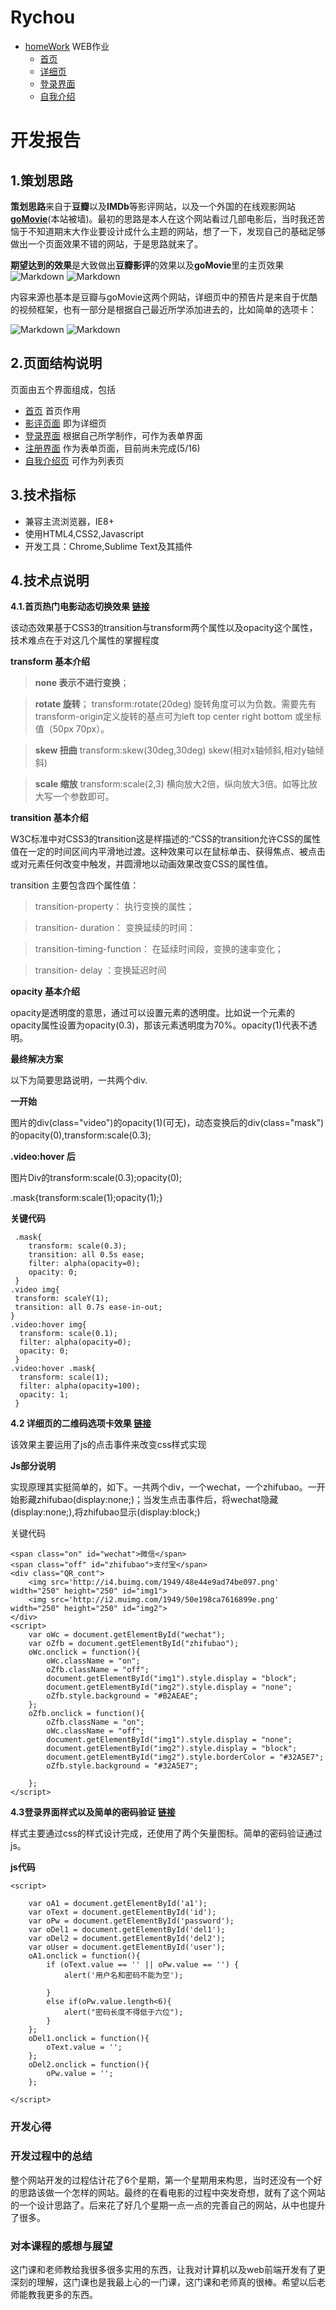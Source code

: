 
# Rychou

* [homeWork](./myhomework/) WEB作业
	* [首页](./myhomework/index.html) 
	* [详细页](./myhomework/video.html)
    * [登录界面](./myhomework/logIn.html) 
    * [自我介绍](./myhomework/myinf.html) 
# 开发报告 
## 1.策划思路

**策划思路**来自于**豆瓣**以及**IMDb**等影评网站，以及一个外国的在线观影网站 **[goMovie](https://gomovies.to/)**(本站被墙)。最初的思路是本人在这个网站看过几部电影后，当时我还苦恼于不知道期末大作业要设计成什么主题的网站，想了一下，发现自己的基础足够做出一个页面效果不错的网站，于是思路就来了。

**期望达到的效果**是大致做出**豆瓣影评**的效果以及**goMovie**里的主页效果
![Markdown](http://i4.buimg.com/1949/2ef94566699d1ef8.png)
![Markdown](http://i2.muimg.com/1949/971d8204fec06661.png)

内容来源也基本是豆瓣与goMovie这两个网站，详细页中的预告片是来自于优酷的视频框架，也有一部分是根据自己最近所学添加进去的，比如简单的选项卡：

![Markdown](http://i2.muimg.com/1949/548fa97effb54977.png)
![Markdown](http://i2.muimg.com/1949/765af1042b856750.png)

## 2.页面结构说明

页面由五个界面组成，包括

* [首页](./myhomework/index.html) 首页作用
* [影评页面](./myhomework/video.html) 即为详细页
* [登录界面](./myhomework/logIn.html) 根据自己所学制作，可作为表单界面
* [注册界面]() 作为表单页面，目前尚未完成(5/16)
* [自我介绍页](./myhomework/myinf.html) 可作为列表页

## 3.技术指标

* 兼容主流浏览器，IE8+
* 使用HTML4,CSS2,Javascript
* 开发工具：Chrome,Sublime Text及其插件

## 4.技术点说明

**4.1.首页热门电影动态切换效果 [链接](./myhomework/index.html)**

该动态效果基于CSS3的transition与transform两个属性以及opacity这个属性，技术难点在于对这几个属性的掌握程度

**transform 基本介绍**


>**none 表示不进行变换**；

>**rotate 旋转**；  transform:rotate(20deg) 旋转角度可以为负数。需要先有transform-origin定义旋转的基点可为left top center right bottom 或坐标值（50px 70px）。

>**skew  扭曲**        transform:skew(30deg,30deg)  skew(相对x轴倾斜,相对y轴倾斜)

>**scale  缩放**      transform:scale(2,3) 横向放大2倍，纵向放大3倍。如等比放大写一个参数即可。

**transition 基本介绍**

W3C标准中对CSS3的transition这是样描述的:“CSS的transition允许CSS的属性值在一定的时间区间内平滑地过渡。这种效果可以在鼠标单击、获得焦点、被点击或对元素任何改变中触发，并圆滑地以动画效果改变CSS的属性值。

transition 主要包含四个属性值：

>transition-property： 执行变换的属性；

>transition- duration：      变换延续的时间：

>transition-timing-function：    在延续时间段，变换的速率变化；

>transition- delay ：变换延迟时间

	
**opacity 基本介绍**

opacity是透明度的意思，通过可以设置元素的透明度。比如说一个元素的opacity属性设置为opacity(0.3)，那该元素透明度为70%。opacity(1)代表不透明。

**最终解决方案**

以下为简要思路说明，一共两个div.

**一开始**

图片的div(class="video")的opacity(1)(可无)，动态变换后的div(class="mask")的opacity(0),transform:scale(0.3);

**.video:hover 后**

图片Div的transform:scale(0.3);opacity(0);

.mask{transform:scale(1);opacity(1);}

**关键代码**

	 .mask{
		transform: scale(0.3);
		transition: all 0.5s ease;
		filter: alpha(opacity=0);
	 	opacity: 0;
	 }
	.video img{
	 transform: scaleY(1);
	 transition: all 0.7s ease-in-out;
 	}
	.video:hover img{
	  transform: scale(0.1);
	  filter: alpha(opacity=0);
	  opacity: 0;
	 }
	.video:hover .mask{
	  transform: scale(1);
	  filter: alpha(opacity=100);
	  opacity: 1;
	 }


**4.2 详细页的二维码选项卡效果 [链接](./myhomework/video.html)**

该效果主要运用了js的点击事件来改变css样式实现


**Js部分说明**

实现原理其实挺简单的，如下。一共两个div，一个wechat，一个zhifubao。一开始影藏zhifubao(display:none;)；当发生点击事件后，将wechat隐藏(display:none;),将zhifubao显示(display:block;)

关键代码

	<span class="on" id="wechat">微信</span>
	<span class="off" id="zhifubao">支付宝</span>
	<div class="QR_cont">
		<img src='http://i4.buimg.com/1949/48e44e9ad74be097.png' width="250" height="250" id="img1">
		<img src='http://i2.muimg.com/1949/50e198ca7616899e.png' width="250" height="250" id="img2">
	</div>
	<script>
		var oWc = document.getElementById("wechat");
		var oZfb = document.getElementById("zhifubao");
		oWc.onclick = function(){
			oWc.className = "on";
			oZfb.className = "off";		
			document.getElementById("img1").style.display = "block";
			document.getElementById("img2").style.display = "none";	
			oZfb.style.background = "#B2AEAE";
		};
		oZfb.onclick = function(){
			oZfb.className = "on";
			oWc.className = "off";
			document.getElementById("img1").style.display = "none";
			document.getElementById("img2").style.display = "block";
			document.getElementById("img2").style.borderColor = "#32A5E7";
			oZfb.style.background = "#32A5E7";

		};
	</script>

**4.3登录界面样式以及简单的密码验证 [链接](./myhomework/logIn.html)**

样式主要通过css的样式设计完成，还使用了两个矢量图标。简单的密码验证通过js。


**js代码**

	<script>
	
		var oA1 = document.getElementById('a1');
		var oText = document.getElementById('id');
		var oPw = document.getElementById('password');
		var oDel1 = document.getElementById('del1');
		var oDel2 = document.getElementById('del2');
		var oUser = document.getElementById('user');
		oA1.onclick = function(){
			if (oText.value == '' || oPw.value == '') {
				alert('用户名和密码不能为空');
				
			}
			else if(oPw.value.length<6){
				alert("密码长度不得低于六位");
			}
		};
		oDel1.onclick = function(){
			oText.value = '';
		};
		oDel2.onclick = function(){
			oPw.value = '';
		};
	
	</script>

### 开发心得 ###


### 开发过程中的总结 ###

整个网站开发的过程估计花了6个星期，第一个星期用来构思，当时还没有一个好的思路该做一个怎样的网站。最终的在看电影的过程中突发奇想，就有了这个网站的一个设计思路了。后来花了好几个星期一点一点的完善自己的网站，从中也提升了很多。

### 对本课程的感想与展望 ###

这门课和老师教给我很多很多实用的东西，让我对计算机以及web前端开发有了更深刻的理解，这门课也是我最上心的一门课，这门课和老师真的很棒。希望以后老师能教我更多的东西。

